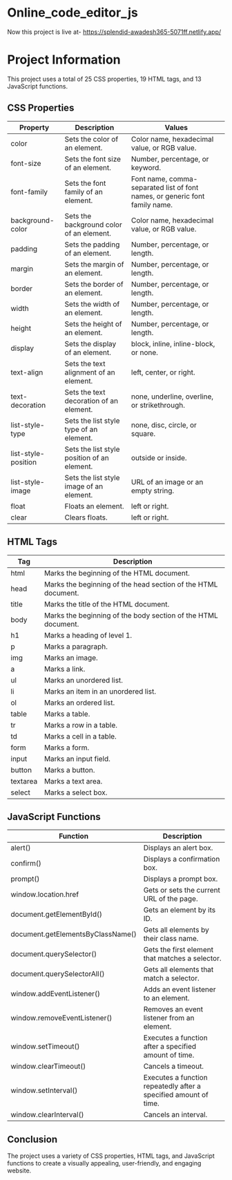 # Online_code_editor_js

Now this project is live at- https://splendid-awadesh365-5071ff.netlify.app/

# Project Information

This project uses a total of 25 CSS properties, 19 HTML tags, and 13 JavaScript functions.

## CSS Properties

| Property | Description | Values |
|---|---|---|
| color | Sets the color of an element. | Color name, hexadecimal value, or RGB value. |
| font-size | Sets the font size of an element. | Number, percentage, or keyword. |
| font-family | Sets the font family of an element. | Font name, comma-separated list of font names, or generic font family name. |
| background-color | Sets the background color of an element. | Color name, hexadecimal value, or RGB value. |
| padding | Sets the padding of an element. | Number, percentage, or length. |
| margin | Sets the margin of an element. | Number, percentage, or length. |
| border | Sets the border of an element. | Number, percentage, or length. |
| width | Sets the width of an element. | Number, percentage, or length. |
| height | Sets the height of an element. | Number, percentage, or length. |
| display | Sets the display of an element. | block, inline, inline-block, or none. |
| text-align | Sets the text alignment of an element. | left, center, or right. |
| text-decoration | Sets the text decoration of an element. | none, underline, overline, or strikethrough. |
| list-style-type | Sets the list style type of an element. | none, disc, circle, or square. |
| list-style-position | Sets the list style position of an element. | outside or inside. |
| list-style-image | Sets the list style image of an element. | URL of an image or an empty string. |
| float | Floats an element. | left or right. |
| clear | Clears floats. | left or right. |

## HTML Tags

| Tag | Description |
|---|---|
| html | Marks the beginning of the HTML document. |
| head | Marks the beginning of the head section of the HTML document. |
| title | Marks the title of the HTML document. |
| body | Marks the beginning of the body section of the HTML document. |
| h1 | Marks a heading of level 1. |
| p | Marks a paragraph. |
| img | Marks an image. |
| a | Marks a link. |
| ul | Marks an unordered list. |
| li | Marks an item in an unordered list. |
| ol | Marks an ordered list. |
| table | Marks a table. |
| tr | Marks a row in a table. |
| td | Marks a cell in a table. |
| form | Marks a form. |
| input | Marks an input field. |
| button | Marks a button. |
| textarea | Marks a text area. |
| select | Marks a select box. |

## JavaScript Functions

| Function | Description |
|---|---|
| alert() | Displays an alert box. |
| confirm() | Displays a confirmation box. |
| prompt() | Displays a prompt box. |
| window.location.href | Gets or sets the current URL of the page. |
| document.getElementById() | Gets an element by its ID. |
| document.getElementsByClassName() | Gets all elements by their class name. |
| document.querySelector() | Gets the first element that matches a selector. |
| document.querySelectorAll() | Gets all elements that match a selector. |
| window.addEventListener() | Adds an event listener to an element. |
| window.removeEventListener() | Removes an event listener from an element. |
| window.setTimeout() | Executes a function after a specified amount of time. |
| window.clearTimeout() | Cancels a timeout. |
| window.setInterval() | Executes a function repeatedly after a specified amount of time. |
| window.clearInterval() | Cancels an interval. |

## Conclusion

The project uses a variety of CSS properties, HTML tags, and JavaScript functions to create a visually appealing, user-friendly, and engaging website.


